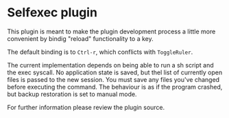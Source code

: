 # Selfexec plugin
This plugin is meant to make the plugin development process a little more convenient by bindig "reload" functionality to a key.

The default binding is to `Ctrl-r`, which conflicts with `ToggleRuler`.

The current implementation depends on being able to run a sh script and the exec syscall. No application state is saved, but thel list of currently open files is passed to the new session. You must save any files you've changed before executing the command. The behaviour is as if the program crashed, but backup restoration is set to manual mode.

For further information please review the plugin source.
